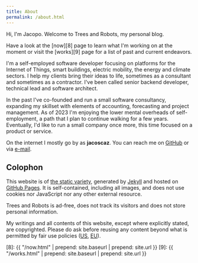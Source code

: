 ```yaml
---
title: About
permalink: /about.html
---
```


<p class="lead">
Hi, I'm Jacopo. Welcome to Trees and Robots, my personal blog.
</p>

<aside markdown="1">
Have a look at the [now][8] page to learn what I'm working on at the moment
or visit the [works][9] page for a list of past and current endeavors.
</aside>

I'm a self-employed software developer focusing on platforms for the Internet
of Things, smart buildings, electric mobility, the energy and climate sectors.
I help my clients bring their ideas to life, sometimes as a consultant and 
sometimes as a contractor. I've been called senior backend developer, technical
lead and software architect. 

In the past I've co-founded and run a small software consultancy, expanding my
skillset with elements of accounting, forecasting and project management. As of
2023 I'm enjoying the lower mental overheads of self-employment, a path that
I plan to continue walking for a few years. Eventually, I'd like to run a small
company once more, this time focused on a product or service.

On the internet I mostly go by as **jacoscaz**. You can reach me on [GitHub][4]
or via [e-mail][5].

## Colophon

This website is of [the static variety][3], generated by [Jekyll][1] and
hosted on [GitHub Pages][2]. It is self-contained, including all images,
and does not use cookies nor JavaScript nor any other external resource.

Trees and Robots is ad-free, does not track its visitors and does not store
personal information.

My writings and all contents of this website, except where explicitly stated,
are copyrighted. Please do ask before reusing any content beyond what is
permitted by fair use policies ([US][6], [EU][7]).

[1]: https://jekyllrb.com
[2]: https://pages.github.com
[3]: https://en.wikipedia.org/wiki/Static_web_page
[4]: https://github.com/jacoscaz
[5]: mailto:jacopo@scazzosi.com
[6]: https://www.copyright.gov/fair-use/more-info.html
[7]: https://www.europarl.europa.eu/doceo/document/A-6-2007-0073_EN.html
[8]: {{ "/now.html" | prepend: site.baseurl | prepend: site.url }}
[9]: {{ "/works.html" | prepend: site.baseurl | prepend: site.url }}
